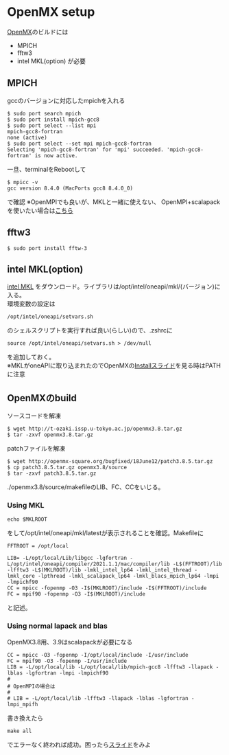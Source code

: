 # OpenMX setup
[OpenMX](http://openmx-square.org/)のビルドには
- MPICH
- fftw3
- intel MKL(option)
が必要

## MPICH
gccのバージョンに対応したmpichを入れる

```
$ sudo port search mpich
$ sudo port install mpich-gcc8
$ sudo port select --list mpi
mpich-gcc8-fortran
none (active)
$ sudo port select --set mpi mpich-gcc8-fortran
Selecting 'mpich-gcc8-fortran' for 'mpi' succeeded. 'mpich-gcc8-fortran' is now active.
```

一旦、terminalをRebootして

```
$ mpicc -v
gcc version 8.4.0 (MacPorts gcc8 8.4.0_0) 
```

で確認
※OpenMPIでも良いが、MKLと一緒に使えない、
OpenMPI+scalapackを使いたい場合は[こちら](https://qiita.com/hikaruri/items/0fa942c9eacb8930a792)
## fftw3

```
$ sudo port install fftw-3
```

## intel MKL(option)
[intel MKL](https://software.intel.com/content/www/us/en/develop/tools/oneapi/components/onemkl.html)
をダウンロード。ライブラリは/opt/intel/oneapi/mkl/(バージョン)に入る。  
環境変数の設定は

```
/opt/intel/oneapi/setvars.sh
```

のシェルスクリプトを実行すれば良い(らしい)ので、.zshrcに

```
source /opt/intel/oneapi/setvars.sh > /dev/null
```

を追加しておく。  
※MKLがoneAPIに取り込まれたのでOpenMXの[Installスライド](http://www.openmx-square.org/tech_notes/OpenMX-Compile.pdf)を見る時はPATHに注意
## OpenMXのbuild
ソースコードを解凍

```
$ wget http://t-ozaki.issp.u-tokyo.ac.jp/openmx3.8.tar.gz
$ tar -zxvf openmx3.8.tar.gz
```

patchファイルを解凍

```shell script
$ wget http://openmx-square.org/bugfixed/18June12/patch3.8.5.tar.gz
$ cp patch3.8.5.tar.gz openmx3.8/source
$ tar -zxvf patch3.8.5.tar.gz
```

./openmx3.8/source/makefileのLIB、FC、CCをいじる。
### Using MKL

```
echo $MKLROOT
```

をして/opt/intel/oneapi/mkl/latestが表示されることを確認。Makefileに

```
FFTROOT = /opt/local

LIB= -L/opt/local/Lib/libgcc -lgfortran -L/opt/intel/oneapi/compiler/2021.1.1/mac/compiler/lib -L$(FFTROOT)/lib -lfftw3 -L$(MKLROOT)/lib -lmkl_intel_lp64 -lmkl_intel_thread -lmkl_core -lpthread -lmkl_scalapack_lp64 -lmkl_blacs_mpich_lp64 -lmpi -lmpichf90
CC = mpicc -fopenmp -O3 -I$(MKLROOT)/include -I$(FFTROOT)/include
FC = mpif90 -fopenmp -O3 -I$(MKLROOT)/include
```

と記述。
### Using normal lapack and blas
OpenMX3.8用、3.9はscalapackが必要になる

```
CC = mpicc -O3 -fopenmp -I/opt/local/include -I/usr/include
FC = mpif90 -O3 -fopenmp -I/usr/include
LIB = -L/opt/local/lib -L/opt/local/lib/mpich-gcc8 -lfftw3 -llapack -lblas -lgfortran -lmpi -lmpichf90
#
# OpenMPIの場合は
#
# LIB = -L/opt/local/lib -lfftw3 -llapack -lblas -lgfortran -lmpi_mpifh
```

書き換えたら

```
make all
```

でエラーなく終われば成功。困ったら[スライド](http://www.openmx-square.org/tech_notes/OpenMX-Compile.pdf)をみよ
